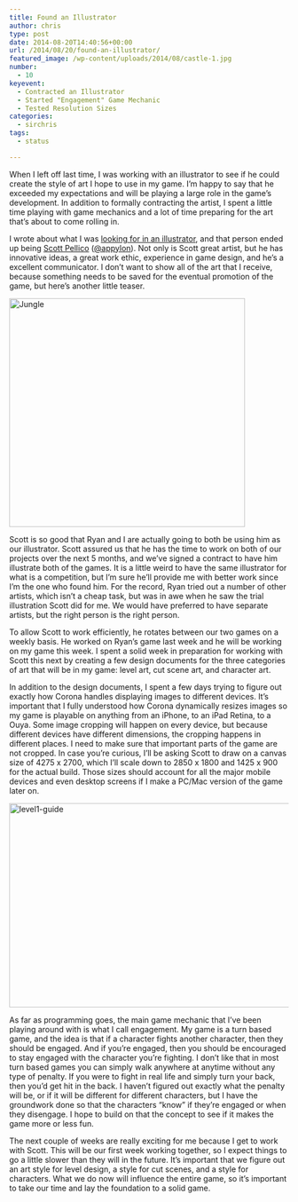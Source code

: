 ```yaml
---
title: Found an Illustrator
author: chris
type: post
date: 2014-08-20T14:40:56+00:00
url: /2014/08/20/found-an-illustrator/
featured_image: /wp-content/uploads/2014/08/castle-1.jpg
number:
  - 10
keyevent:
  - Contracted an Illustrator
  - Started "Engagement" Game Mechanic
  - Tested Resolution Sizes
categories:
  - sirchris
tags:
  - status

---
```

When I left off last time, I was working with an illustrator to see if he could create the style of art I hope to use in my game. I&#8217;m happy to say that he exceeded my expectations and will be playing a large role in the game&#8217;s development. In addition to formally contracting the artist, I spent a little time playing with game mechanics and a lot of time preparing for the art that&#8217;s about to come rolling in.

<!--more-->

I wrote about what I was [looking for in an illustrator][1], and that person ended up being [Scott Pellico][2] ([@appylon][3]). Not only is Scott great artist, but he has innovative ideas, a great work ethic, experience in game design, and he&#8217;s a excellent communicator. I don&#8217;t want to show all of the art that I receive, because something needs to be saved for the eventual promotion of the game, but here&#8217;s another little teaser.

<div class="inlineimg">
  <img src="http://localhost:8888/wp-content/uploads/2014/08/Jungle-1.jpg" alt="Jungle" width="425" height="412" class="alignnone size-full wp-image-983" srcset="http://localhost:8888/wp-content/uploads/2014/08/Jungle-1.jpg 850w, http://localhost:8888/wp-content/uploads/2014/08/Jungle-1-300x291.jpg 300w, http://localhost:8888/wp-content/uploads/2014/08/Jungle-1-768x745.jpg 768w" sizes="(max-width: 425px) 100vw, 425px" />
</div>

Scott is so good that Ryan and I are actually going to both be using him as our illustrator. Scott assured us that he has the time to work on both of our projects over the next 5 months, and we&#8217;ve signed a contract to have him illustrate both of the games. It is a little weird to have the same illustrator for what is a competition, but I&#8217;m sure he&#8217;ll provide me with better work since I&#8217;m the one who found him. For the record, Ryan tried out a number of other artists, which isn&#8217;t a cheap task, but was in awe when he saw the trial illustration Scott did for me. We would have preferred to have separate artists, but the right person is the right person.

To allow Scott to work efficiently, he rotates between our two games on a weekly basis. He worked on Ryan&#8217;s game last week and he will be working on my game this week. I spent a solid week in preparation for working with Scott this next by creating a few design documents for the three categories of art that will be in my game: level art, cut scene art, and character art.

In addition to the design documents, I spent a few days trying to figure out exactly how Corona handles displaying images to different devices. It&#8217;s important that I fully understood how Corona dynamically resizes images so my game is playable on anything from an iPhone, to an iPad Retina, to a Ouya. Some image cropping will happen on every device, but because different devices have different dimensions, the cropping happens in different places. I need to make sure that important parts of the game are not cropped. In case you&#8217;re curious, I&#8217;ll be asking Scott to draw on a canvas size of 4275 x 2700, which I&#8217;ll scale down to 2850 x 1800 and 1425 x 900 for the actual build. Those sizes should account for all the major mobile devices and even desktop screens if I make a PC/Mac version of the game later on.

<div class="inlineimg">
  <img src="http://localhost:8888/wp-content/uploads/2014/08/level1-guide-1-1024x604.png" alt="level1-guide" width="625" height="368" class="alignnone size-large wp-image-985" />
</div>

As far as programming goes, the main game mechanic that I&#8217;ve been playing around with is what I call engagement. My game is a turn based game, and the idea is that if a character fights another character, then they should be engaged. And if you&#8217;re engaged, then you should be encouraged to stay engaged with the character you&#8217;re fighting. I don&#8217;t like that in most turn based games you can simply walk anywhere at anytime without any type of penalty. If you were to fight in real life and simply turn your back, then you&#8217;d get hit in the back. I haven&#8217;t figured out exactly what the penalty will be, or if it will be different for different characters, but I have the groundwork done so that the characters &#8220;know&#8221; if they&#8217;re engaged or when they disengage. I hope to build on that the concept to see if it makes the game more or less fun.

The next couple of weeks are really exciting for me because I get to work with Scott. This will be our first week working together, so I expect things to go a little slower than they will in the future. It&#8217;s important that we figure out an art style for level design, a style for cut scenes, and a style for characters. What we do now will influence the entire game, so it&#8217;s important to take our time and lay the foundation to a solid game.

 [1]: http://battleofbrothers.com/sirchris/what-im-looking-for-in-an-illustrator
 [2]: http://appylon.weebly.com
 [3]: https://twitter.com/Appylon